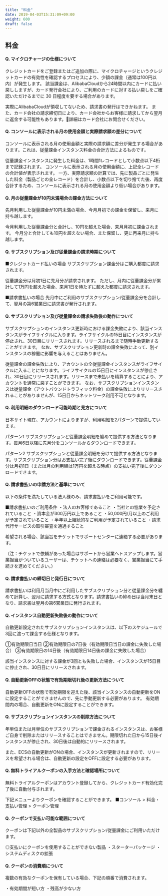 ```yaml
---
title: "料金"
date: 2019-04-03T15:31:09+09:00
weight: 600
draft: false
---
```


## 料金
#### Q. マイクロチャージの仕様について
クレジットカードをご登録またはご追加の際に、マイクロチャージというクレジットカードの有効性を確認するプロセスにより、少額の課金（通常は100円以内）が発生します。
該当課金は、AlibabaCloudから24時間以内にカードに払い戻ししますが、カード発行会社により、ご利用のカードに対する払い戻しをご確認いただけるまでに 30 日程度を要する場合があります。

実際にAlibabaCloudが領収してないため、請求書の発行はできかねます。
また、カード会社の請求締切日により、カード会社からお客様に請求してから翌月に返金する可能性もあります。詳細はカード会社にお問合せください。
#### Q. コンソールに表示される月の使用金額と実際請求額の差分について
コンソールに表示される月の使用金額と実際の請求額に差分が発生する場合があります。これは、従量課金インスタンス料金の合計方法によるものです。

従量課金インスタンスに発生した料金は、1時間1レコードとして小数点以下4桁まで記録されます。
コンソールに表示される月の使用金額に、上記全レコードの合計値が表示されます。
一方、実際請求額の計算では、先に製品ごとに発生した料金（製品ごとの全レコード）を合計し、小数点以下を切り捨てた後、再度合計するため、コンソールに表示される月の使用金額より低い場合があります。
#### Q. 月の従量課金が10円未満場合の課金方法について
先月利用した従量課金が10円未満の場合、今月月初での課金を保留し、来月に持ち越します。

今月利用した従量課金分と合計し、10円を超えた場合、来月月初に課金されます。
今月分と合計しても10円を超えない場合、また保留し、更に再来月に持ち越します。
#### Q. サブスクリプション及び従量課金の請求時期について
■クレジットカード払いの場合
サブスクリプション課金分はご購入都度に請求されます。

従量課金分は月初1日に先月分が請求されます。
ただし、月内に従量課金分が累計して1万円を超えた場合、来月1日を待たずに超えた都度に請求されます。

■請求書払いの場合
先月中にご利用のサブスクリプション/従量課金分を合計して、翌月の第6営業日に請求書が発行されます。
#### Q. サブスクリプション及び従量課金の請求失敗後の動作について
サブスクリプションのインスタンス更新時における課金失敗により、該当インスタンスがライフサイクルに入ります。ライフサイクルの15日目にインスタンスが停止され、30日目にリリースされます。リリースされるまで随時手動更新することができます。
なお、サブスクリプション更新時の課金失敗によって、別インスタンスの稼働に影響を与えることはありません。

従量課金の課金失敗により、アカウントの全従量課金インスタンスがライフサイクルに入ることになります。ライフサイクルの15日目にインスタンスが停止され、30日目にリリースされます。リリースまで未払いを精算することにより、アカウントを通常に戻すことができます。
なお、サブスクリプションインスタンスは従量課金（アウトバウンドトラフィック料金）の課金失敗によりリリースされることがありませんが、15日目からネットワーク利用不可となります。
#### Q. 利用明細のダウンロード可能時期と見方について
日本サイト現在、アカウントによりますが、利用明細を2パターンで提供しています。

パターン1
サブスクリプションと従量課金明細を纏めて提供する方法となります。毎月6日以降に先月分をコンソールからダウンロードできます。

パターン2
サブスクリプションと従量課金明細を分けて提供する方法となります。サブスクリプション分はお支払い完了後にダウンロードできます。従量課金分は月初1日（または月の利用額は1万円を超える時点）の支払い完了後にダウンロードできます。
#### Q. 請求書払いの申請方法と基準について
以下の条件を満たしている法人様のみ、請求書払いをご利用可能です。

■請求書払いのご利用条件 
・法人のお客様であること 
・当社との協業を予定されていること
・資本金が300万円以上であること 
・50,000円/月以上のご利用が予定されていること 
・半年以上継続的なご利用が予定されていること
・請求代行サービスの取引審査を通過すること

希望される場合、該当旨をチケットでサポートセンターに連絡する必要があります。

（注：チケットで依頼があった場合はサポートから営業へトスアップします。営業担当がついているユーザーは、チケットへの連絡は必要なく、営業担当にて手続きを進めてください。）
#### Q. 請求書払いの締切日と発行日について
請求書払いは利用月当月中にご利用したサブスクリプション分と従量課金分を纏めて計算し、翌月に請求する方式となります。請求書払いの締め日は当月末日となり、請求書は翌月の第6営業日に発行されます。
#### Q. インスタンス自動更新失敗後の動作について
自動更新設定されたサブスクリプションインスタンスは、以下のスケジュールで3回に渡って課金する仕様となります。

①有効期限日当日
②有効期限日の7日後（有効期限日当日の課金に失敗した場合）
③有効期限日の14日後（有効期限日14日後の課金に失敗した場合）

該当インスタンスに対する課金が3回とも失敗した場合、インスタンスが15日目に停止され、30日目にリリースされます。
#### Q. 自動更新OFFの状態で有効期限切れ後の更新方法について
自動更新OFFの状態で有効期限を迎えた後、該当インスタンスの自動更新をONに設定することができませんので、先に手動更新する必要があります。
有効期間内の場合、自動更新をONに設定することができます。
#### Q. サブスクリプションインスタンスの削除方法について
年単位または月単位のサブスクリプションで課金されるインスタンスは、お客様ご自身で削除またはリリースすることはできません。期限切れた日から15日後インスタンスが停止され、30日後は自動的にリリースされます。

また、ECSの自動更新がONの場合、インスタンスが更新されますので、リリースを希望される場合は、自動更新の設定をOFFに設定する必要があります。
#### Q. 無料トライアルクーポンの入手方法と確認場所について
無料トライアルクーポンはアカウント登録してから、クレジットカード有効化完了後に自動付与されます。

下記メニューよりクーポンを確認することができます。
■コンソール > 料金・支払い管理 > クーポン管理
#### Q. クーポンで支払い可能な範囲について
クーポンは下記以外の全製品のサブスクリプション/従量課金にご利用いただけます。

◎支払いにクーポンを使用することができない製品
・スターターパッケージ
・システムディスクの拡張
#### Q. クーポンの消費順について
複数の有効なクーポンを保有している場合、下記の順番で消費されます。

・有効期間が短い方
・残高が少ない方
